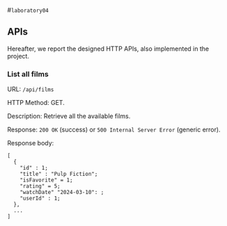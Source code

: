 #`laboratory04`

## APIs
Hereafter, we report the designed HTTP APIs, also implemented in the project.

### __List all films__

URL: `/api/films`

HTTP Method: GET.

Description: Retrieve all the available films.

Response: `200 OK` (success) or `500 Internal Server Error` (generic error).

Response body:
```
[
  {
    "id" : 1;
    "title" : "Pulp Fiction";
    "isFavorite" = 1;
    "rating" = 5;
    "watchDate" "2024-03-10": ;
    "userId" : 1;
  },
  ...
]
```


